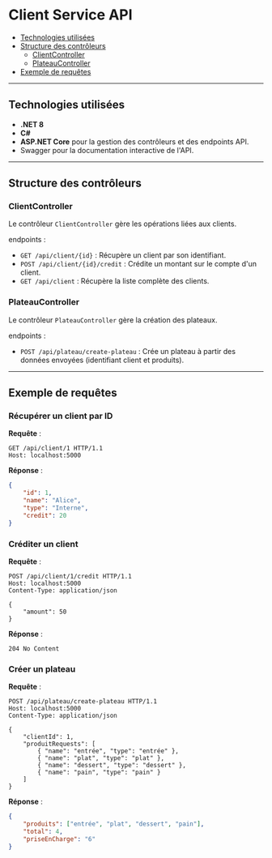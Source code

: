 # Client Service API

- [Technologies utilisées](#technologies-utilisées)
- [Structure des contrôleurs](#structure-des-contrôleurs)
  - [ClientController](#clientcontroller)
  - [PlateauController](#plateaucontroller)
- [Exemple de requêtes](#exemple-de-requêtes)

---

## Technologies utilisées

- **.NET 8**
- **C#**
- **ASP.NET Core** pour la gestion des contrôleurs et des endpoints API.
- Swagger pour la documentation interactive de l'API.

---

## Structure des contrôleurs

### ClientController

Le contrôleur `ClientController` gère les opérations liées aux clients.

 endpoints :
- `GET /api/client/{id}` : Récupère un client par son identifiant.
- `POST /api/client/{id}/credit` : Crédite un montant sur le compte d'un client.
- `GET /api/client` : Récupère la liste complète des clients.

### PlateauController

Le contrôleur `PlateauController` gère la création des plateaux.

endpoints :
- `POST /api/plateau/create-plateau` : Crée un plateau à partir des données envoyées (identifiant client et produits).

---

## Exemple de requêtes

### Récupérer un client par ID

**Requête** :
```http
GET /api/client/1 HTTP/1.1
Host: localhost:5000
```

**Réponse** :
```json
{
    "id": 1,
    "name": "Alice",
    "type": "Interne",
    "credit": 20
}
```

### Créditer un client

**Requête** :
```http
POST /api/client/1/credit HTTP/1.1
Host: localhost:5000
Content-Type: application/json

{
    "amount": 50
}
```

**Réponse** :
```http
204 No Content
```

### Créer un plateau

**Requête** :
```http
POST /api/plateau/create-plateau HTTP/1.1
Host: localhost:5000
Content-Type: application/json

{
    "clientId": 1,
    "produitRequests": [
        { "name": "entrée", "type": "entrée" },
        { "name": "plat", "type": "plat" },
        { "name": "dessert", "type": "dessert" },
        { "name": "pain", "type": "pain" }
    ]
}
```

**Réponse** :
```json
{
    "produits": ["entrée", "plat", "dessert", "pain"],
    "total": 4,
    "priseEnCharge": "6"
}
```

